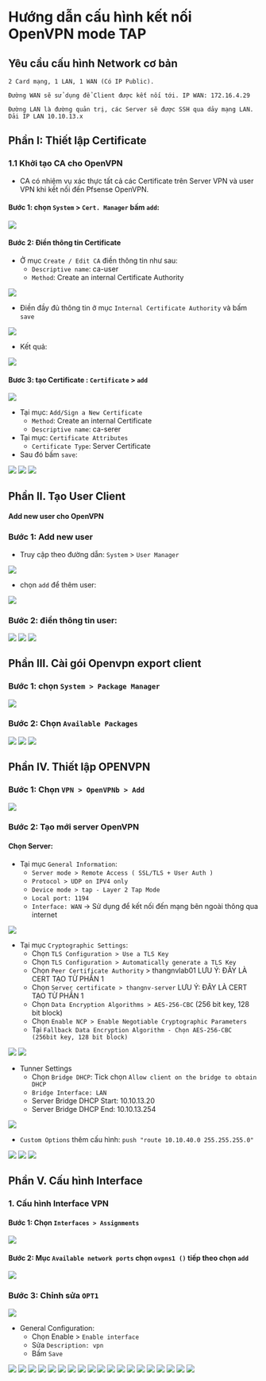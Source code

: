 # Hướng dẫn cấu hình kết nối OpenVPN mode TAP

## Yêu cầu cấu hình Network cơ bản

```
2 Card mạng, 1 LAN, 1 WAN (Có IP Public).

Đường WAN sẽ sử dụng để Client được kết nối tới. IP WAN: 172.16.4.29

Đường LAN là đường quản trị, các Server sẽ được SSH qua dảy mạng LAN. Dải IP LAN 10.10.13.x
```

## Phần I:  Thiết lập Certificate

### 1.1 Khởi tạo CA cho OpenVPN
- CA có nhiệm vụ xác thực tất cả các Certificate trên Server VPN và user VPN khi kết nối đến Pfsense OpenVPN.

#### Bước 1: chọn `System` > `Cert. Manager` bấm `add`:

<img src="../../../Images/Pfsense/Lab/43.png">

#### Bước 2: Điền thông tin Certificate

- Ở mục `Create / Edit CA` điền thông tin như sau:
   - `Descriptive name`: ca-user
   - `Method`: Create an internal Certificate Authority

<img src="../../../Images/Pfsense/Lab/44.png">

- Điền đầy đủ thông tin ở mục `Internal Certificate Authority` và bấm `save`

<img src="../../../Images/Pfsense/Lab/45.png">

- Kết quả:

<img src="../../../Images/Pfsense/Lab/46.png">

#### Bươc 3: tạo Certificate : ` Certificate ` > ` add `
<img src="../../../Images/Pfsense/Lab/47.png">

- Tại mục: `Add/Sign a New Certificate`
  - `Method`: Create an internal Certificate
  - `Descriptive name`: ca-serer
- Tại mục: `Certificate Attributes`
  - `Certificate Type`: Server Certificate
- Sau đó bấm `save`:

<img src="../../../Images/Pfsense/Lab/50.png">

<img src="../../../Images/Pfsense/Lab/49.png">

<img src="../../../Images/Pfsense/Lab/51.png">


## Phần II. Tạo User Client

#### Add new user cho OpenVPN
### Bước 1: Add new user
- Truy cập theo đường dẫn: `System` > `User Manager`

<img src="../../../Images/Pfsense/Lab/52.png">

- chọn `add` để thêm user:

<img src="../../../Images/Pfsense/Lab/53.png">

### Bước 2: điền thông tin user:

<img src="../../../Images/Pfsense/Lab/54.png">

<img src="../../../Images/Pfsense/Lab/55.png">

<img src="../../../Images/Pfsense/Lab/56.png">

## Phần III. Cài gói Openvpn export client

### Bước 1: chọn `System > Package Manager`

<img src="../../../Images/Pfsense/Lab/57.png">

### Bước 2: Chọn `Available Packages`

<img src="../../../Images/Pfsense/Lab/58.png">

<img src="../../../Images/Pfsense/Lab/59.png">

<img src="../../../Images/Pfsense/Lab/60.png">

## Phần IV. Thiết lập OPENVPN

### Bước 1: Chọn `VPN > OpenVPNb > Add`

<img src="../../../Images/Pfsense/Lab/61.png">

### Bước 2: Tạo mới server OpenVPN

#### Chọn Server:
- Tại mục `General Information`:
  - `Server mode > Remote Access ( SSL/TLS + User Auth )`
  - `Protocol > UDP on IPV4 only`
  - `Device mode > tap - Layer 2 Tap Mode`
  - `Local port: 1194`
  - `Interface: WAN` -> Sử dụng để kết nối đến mạng bên ngoài thông qua internet

<img src="../../../Images/Pfsense/Lab/62.png">

- Tại mục `Cryptographic Settings`: 
  - Chọn `TLS Configuration > Use a TLS Key`
  - Chọn `TLS Configuration > Automatically generate a TLS Key`
  - Chọn `Peer Certificate Authority` > thangnvlab01 LƯU Ý: ĐÂY LÀ CERT TẠO TỪ PHẦN 1
  - Chọn `Server certificate > thangnv-server` LƯU Ý: ĐÂY LÀ CERT TẠO TỪ PHẦN 1
  - Chọn `Data Encryption Algorithms > AES-256-CBC` (256 bit key, 128 bit block)
  - Chọn `Enable NCP > Enable Negotiable Cryptographic Parameters`
  - Tại `Fallback Data Encryption Algorithm - Chọn AES-256-CBC (256bit key, 128 bit block)`

<img src="../../../Images/Pfsense/Lab/63.png">

<img src="../../../Images/Pfsense/Lab/64.png">

- Tunner Settings
  - Chọn `Bridge DHCP`: Tick chọn  `Allow client on the bridge to obtain DHCP`
  - `Bridge Interface: LAN`
  - Server Bridge DHCP Start: 10.10.13.20
  - Server Bridge DHCP End: 10.10.13.254
  
<img src="../../../Images/Pfsense/Lab/65.png">

- `Custom Options` thêm cấu hình: `push "route 10.10.40.0 255.255.255.0"`

<img src="../../../Images/Pfsense/Lab/66.png">

<img src="../../../Images/Pfsense/Lab/67.png">

<img src="../../../Images/Pfsense/Lab/68.png">


## Phần V. Cấu hình Interface
### 1. Cấu hình Interface VPN
#### Bước 1: Chọn `Interfaces > Assignments`

<img src="../../../Images/Pfsense/Lab/69.png">



#### Bước 2: Mục `Available network ports` chọn `ovpns1 ()` tiếp theo chọn `add`

<img src="../../../Images/Pfsense/Lab/70.png">

### Bước 3: Chỉnh sửa `OPT1`

<img src="../../../Images/Pfsense/Lab/71.png">

- General Configuration:
  - Chọn Enable > `Enable interface`
  - Sửa  `Description: vpn`
  - Bấm `Save`

<img src="../../../Images/Pfsense/Lab/72.png">

<img src="../../../Images/Pfsense/Lab/73.png">

<img src="../../../Images/Pfsense/Lab/74.png">
<img src="../../../Images/Pfsense/Lab/75.png">
<img src="../../../Images/Pfsense/Lab/76.png">
<img src="../../../Images/Pfsense/Lab/77.png">
<img src="../../../Images/Pfsense/Lab/78.png">
<img src="../../../Images/Pfsense/Lab/79.png">
<img src="../../../Images/Pfsense/Lab/80.png">
<img src="../../../Images/Pfsense/Lab/81.png">
<img src="../../../Images/Pfsense/Lab/82.png">
<img src="../../../Images/Pfsense/Lab/83.png">
<img src="../../../Images/Pfsense/Lab/84.png">
<img src="../../../Images/Pfsense/Lab/85.png">
<img src="../../../Images/Pfsense/Lab/86.png">
<img src="../../../Images/Pfsense/Lab/87.png">
<img src="../../../Images/Pfsense/Lab/88.png">
<img src="../../../Images/Pfsense/Lab/89.png">
<img src="../../../Images/Pfsense/Lab/90.png">